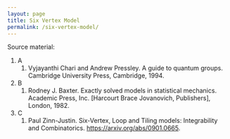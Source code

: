 ```yaml
---
layout: page
title: Six Vertex Model
permalink: /six-vertex-model/
---
```


Source material:

1. A
    1. Vyjayanthi Chari and Andrew Pressley. A guide to quantum groups. Cambridge University Press, Cambridge, 1994.
1. B
    1. Rodney J. Baxter. Exactly solved models in statistical mechanics. Academic Press, Inc. [Harcourt Brace Jovanovich, Publishers], London, 1982.
1. C
    1. Paul Zinn-Justin. Six-Vertex, Loop and Tiling models: Integrability and Combinatorics. <https://arxiv.org/abs/0901.0665>.